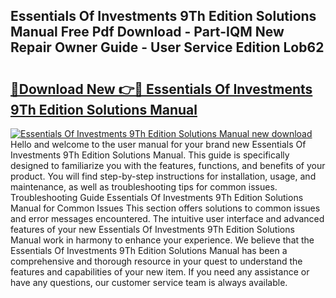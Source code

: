 ## Essentials Of Investments 9Th Edition Solutions Manual Free Pdf Download - Part-IQM New Repair Owner Guide - User Service Edition Lob62

# <h2><a href="http://bc64888.oget.top/?id=Essentials+Of+Investments+9Th+Edition+Solutions+Manual">🔗Download New 👉🔴 Essentials Of Investments 9Th Edition Solutions Manual</a></h2>

[![Essentials Of Investments 9Th Edition Solutions Manual new download](https://i.imgur.com/5g1atiW.png)](http://bc64888.oget.top/?id=Essentials+Of+Investments+9Th+Edition+Solutions+Manual)
Hello and welcome to the user manual for your brand new Essentials Of Investments 9Th Edition Solutions Manual. This guide is specifically designed to familiarize you with the features, functions, and benefits of your product. You will find step-by-step instructions for installation, usage, and maintenance, as well as troubleshooting tips for common issues. Troubleshooting Guide Essentials Of Investments 9Th Edition Solutions Manual for Common Issues This section offers solutions to common issues and error messages encountered. The intuitive user interface and advanced features of your new Essentials Of Investments 9Th Edition Solutions Manual work in harmony to enhance your experience. We believe that the Essentials Of Investments 9Th Edition Solutions Manual has been a comprehensive and thorough resource in your quest to understand the features and capabilities of your new item. If you need any assistance or have any questions, our customer service team is always available.
